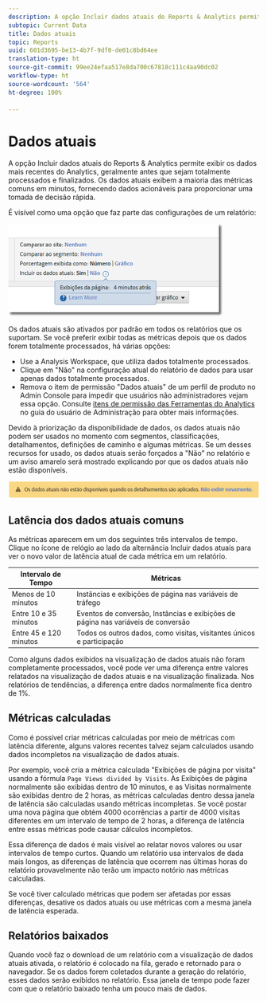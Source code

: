 ```yaml
---
description: A opção Incluir dados atuais do Reports & Analytics permite exibir os dados mais recentes do Analytics, geralmente antes que sejam totalmente processados e finalizados. Os dados atuais exibem a maioria das métricas comuns em minutos, fornecendo dados acionáveis para proporcionar uma tomada de decisão rápida.
subtopic: Current Data
title: Dados atuais
topic: Reports
uuid: 601d3695-be13-4b7f-9df0-de01c8bd64ee
translation-type: ht
source-git-commit: 99ee24efaa517e8da700c67818c111c4aa90dc02
workflow-type: ht
source-wordcount: '564'
ht-degree: 100%

---
```



# Dados atuais

A opção Incluir dados atuais do Reports &amp; Analytics permite exibir os dados mais recentes do Analytics, geralmente antes que sejam totalmente processados e finalizados. Os dados atuais exibem a maioria das métricas comuns em minutos, fornecendo dados acionáveis para proporcionar uma tomada de decisão rápida.

É visível como uma opção que faz parte das configurações de um relatório:

![Captura de tela Dados atuais](assets/current_data.png)

Os dados atuais são ativados por padrão em todos os relatórios que os suportam. Se você preferir exibir todas as métricas depois que os dados forem totalmente processados, há várias opções:

* Use a Analysis Workspace, que utiliza dados totalmente processados.
* Clique em &quot;Não&quot; na configuração atual do relatório de dados para usar apenas dados totalmente processados.
* Remova o item de permissão &quot;Dados atuais&quot; de um perfil de produto no Admin Console para impedir que usuários não administradores vejam essa opção. Consulte [itens de permissão das Ferramentas do Analytics](/help/admin/admin-console/permissions/analytics-tools.md) no guia do usuário de Administração para obter mais informações.

Devido à priorização da disponibilidade de dados, os dados atuais não podem ser usados no momento com segmentos, classificações, detalhamentos, definições de caminho e algumas métricas. Se um desses recursos for usado, os dados atuais serão forçados a &quot;Não&quot; no relatório e um aviso amarelo será mostrado explicando por que os dados atuais não estão disponíveis.

![Aviso de dados atuais](assets/current_data_notice.png)

## Latência dos dados atuais comuns

As métricas aparecem em um dos seguintes três intervalos de tempo. Clique no ícone de relógio ao lado da alternância Incluir dados atuais para ver o novo valor de latência atual de cada métrica em um relatório.

| Intervalo de Tempo | Métricas |
| --- | --- |
| Menos de 10 minutos | Instâncias e exibições de página nas variáveis de tráfego |
| Entre 10 e 35 minutos | Eventos de conversão, Instâncias e exibições de página nas variáveis de conversão |
| Entre 45 e 120 minutos | Todos os outros dados, como visitas, visitantes únicos e participação |

Como alguns dados exibidos na visualização de dados atuais não foram completamente processados, você pode ver uma diferença entre valores relatados na visualização de dados atuais e na visualização finalizada. Nos relatórios de tendências, a diferença entre dados normalmente fica dentro de 1%.

## Métricas calculadas

Como é possível criar métricas calculadas por meio de métricas com latência diferente, alguns valores recentes talvez sejam calculados usando dados incompletos na visualização de dados atuais.

Por exemplo, você cria a métrica calculada &quot;Exibições de página por visita&quot; usando a fórmula `Page Views divided by Visits`. As Exibições de página normalmente são exibidas dentro de 10 minutos, e as Visitas normalmente são exibidas dentro de 2 horas, as métricas calculadas dentro dessa janela de latência são calculadas usando métricas incompletas. Se você postar uma nova página que obtém 4000 ocorrências a partir de 4000 visitas diferentes em um intervalo de tempo de 2 horas, a diferença de latência entre essas métricas pode causar cálculos incompletos.

Essa diferença de dados é mais visível ao relatar novos valores ou usar intervalos de tempo curtos. Quando um relatório usa intervalos de dada mais longos, as diferenças de latência que ocorrem nas últimas horas do relatório provavelmente não terão um impacto notório nas métricas calculadas.

Se você tiver calculado métricas que podem ser afetadas por essas diferenças, desative os dados atuais ou use métricas com a mesma janela de latência esperada.

## Relatórios baixados

Quando você faz o download de um relatório com a visualização de dados atuais ativada, o relatório é colocado na fila, gerado e retornado para o navegador. Se os dados forem coletados durante a geração do relatório, esses dados serão exibidos no relatório. Essa janela de tempo pode fazer com que o relatório baixado tenha um pouco mais de dados.
